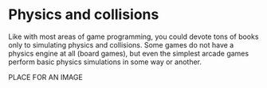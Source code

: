 # Physics and collisions

Like with most areas of game programming, you could devote tons of books only
to simulating physics and collisions. Some games do not have a physics engine
at all (board games), but even the simplest arcade games perform basic physics
simulations in some way or another.

PLACE FOR AN IMAGE

